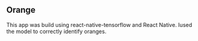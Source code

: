 ## Orange

This app was build using react-native-tensorflow and React Native. Iused the model to correctly identify oranges.
